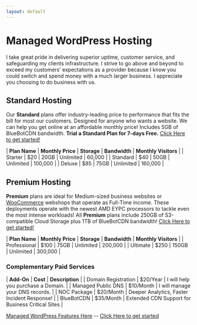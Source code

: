 ```yaml
---
layout: default
---
```

# Managed WordPress Hosting

I take great pride in delivering superior uptime, customer service, and safeguarding my clients infrastructure. I strive to go above and beyond to exceed my customers’ expectations as a provider because I know you could switch and spend money with a much larger business. I appreciate you choosing to do business with us.

## Standard Hosting

Our **Standard** plans offer industry-leading price to performance that fits the bill for most our customers. Designed for anyone who wants a website. We can help you get online at an affordable monthly price! Includes 5GB of BlueBotCDN bandwidth. **Trial a Standard Plan for 7-days Free.** [Click Here to get started!](https://www.mattfaulkner.net/bluebotpc/)

| **Plan Name** | **Monthly Price** | **Storage** | **Bandwidth** | **Monthly Visitors** |
| Starter       | $20 | 20GB | Unlimited | 60,000  |
| Standard      | $40 | 50GB | Unlimited | 100,000 |
| Deluxe        | $85 | 75GB | Unlimited | 160,000 |

## Premium Hosting

**Premium** plans are ideal for Medium-sized business websites or [WooCommerce](https://woocommerce.com/) webshops that operate as Full-Time income. These deployments operate with the newest AMD EYPC processors to tackle even the most intense workloads! All **Premium** plans include 250GB of S3-compatible Cloud Storage plus 1TB of BlueBotCDN bandwidth! [Click Here to get started!](https://www.mattfaulkner.net/bluebotpc/)

| **Plan Name** | **Monthly Price** | **Storage** | **Bandwidth** | **Monthly Visitors** |
| Professional | $100 | 75GB  | Unlimited | 200,000  |
| Ultimate     | $250 | 150GB | Unlimited | 300,000 |

### Complementary Paid Services

| **Add-On** | **Cost** | **Description** |
| Domain Registration | $20/Year  | I will help you purchase a Domain. |
| Managed Public DNS  | $10/Month | I will manage your DNS records. |
| NOC Package         | $20/Month | Deeper Analytics, Faster Incident Response! |
| BlueBotCDN          | $35/Month | Extended CDN Support for Business Critical Sites |

[Managed WordPress Features Here](https://bluebotpc.com/pages/features) -- [Click Here to get started](https://www.mattfaulkner.net/bluebotpc/)
